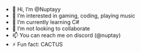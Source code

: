 - 👋 Hi, I’m @Nuptayy
- 👀 I’m interested in gaming, coding, playing music
- 🌱 I’m currently learning C#
- 💞️ I’m not looking to collaborate
- 📫 You can reach me on discord (@nuptay)
- ⚡ Fun fact: CACTUS
